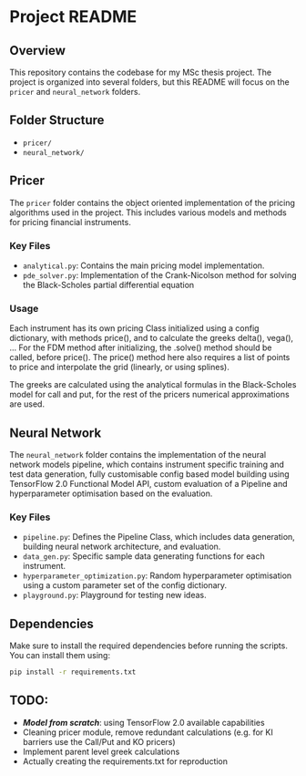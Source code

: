 # Project README

## Overview

This repository contains the codebase for my MSc thesis project. The project is organized into several folders, but this README will focus on the `pricer` and `neural_network` folders.

## Folder Structure

- `pricer/`
- `neural_network/`

## Pricer

The `pricer` folder contains the object oriented implementation of the pricing algorithms used in the project. This includes various models and methods for pricing financial instruments.

### Key Files

- `analytical.py`: Contains the main pricing model implementation.
- `pde_solver.py`: Implementation of the Crank-Nicolson method for solving the Black-Scholes partial differential equation

### Usage

Each instrument has its own pricing Class initialized using a config dictionary, with methods price(), and to calculate the greeks delta(), vega(), ...
For the FDM method after initializing, the .solve() method should be called, before price(). The price() method here also requires a list of points to price and interpolate the grid (linearly, or using splines).

The greeks are calculated using the analytical formulas in the Black-Scholes model for call and put, for the rest of the pricers numerical approximations are used.

## Neural Network

The `neural_network` folder contains the implementation of the neural network models pipeline, which contains instrument specific training and test data generation, fully customisable config based model building using TensorFlow 2.0 Functional Model API, custom evaluation of a Pipeline and hyperparameter optimisation based on the evaluation.

### Key Files

- `pipeline.py`: Defines the Pipeline Class, which includes data generation, building neural network architecture, and evaluation.
- `data_gen.py`: Specific sample data generating functions for each instrument.
- `hyperparameter_optimization.py`: Random hyperparameter optimisation using a custom parameter set of the config dictionary.
- `playground.py`: Playground for testing new ideas.

## Dependencies

Make sure to install the required dependencies before running the scripts. You can install them using:

```bash
pip install -r requirements.txt
```

## TODO:

- ***Model from scratch***: using TensorFlow 2.0 available capabilities
- Cleaning pricer module, remove redundant calculations (e.g. for KI barriers use the Call/Put and KO pricers)
- Implement parent level greek calculations
- Actually creating the requirements.txt for reproduction
